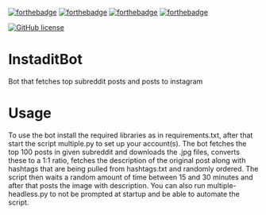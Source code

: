 [![forthebadge](https://forthebadge.com/images/badges/0-percent-optimized.svg)](https://forthebadge.com) [![forthebadge](https://forthebadge.com/images/badges/gluten-free.svg)](https://forthebadge.com) [![forthebadge](https://forthebadge.com/images/badges/made-with-python.svg)](https://forthebadge.com) [![forthebadge](https://forthebadge.com/images/badges/powered-by-coffee.svg)](https://forthebadge.com)

[![GitHub license](https://img.shields.io/github/license/FPVogel/InstaditBot?style=for-the-badge&logo=appveyor)](https://github.com/FPVogel/InstaditBot/blob/main/LICENSE)
# InstaditBot
 Bot that fetches top subreddit posts and posts to instagram
# Usage
To use the bot install the required libraries as in requirements.txt, after that start the script multiple.py to set up your account(s). The bot fetches the top 100 posts in given subreddit and downloads the .jpg files, converts these to a 1:1 ratio, fetches the description of the original post along with hashtags that are being pulled from hashtags.txt and randomly ordered. The script then waits a random amount of time between 15 and 30 minutes and after that posts the image with description. You can also run multiple-headless.py to not be prompted at startup and be able to automate the script.
